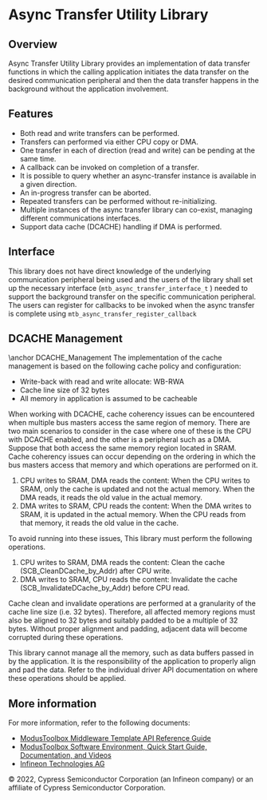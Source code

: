# Async Transfer Utility Library

## Overview

Async Transfer Utility Library provides an implementation of data transfer functions in which the calling
application initiates the data transfer on the desired communication peripheral and then the data transfer
happens in the background without the application involvement.

## Features

* Both read and write transfers can be performed.
* Transfers can performed via either CPU copy or DMA.
* One transfer in each of direction (read and write) can be pending at the same time.
* A callback can be invoked on completion of a transfer.
* It is possible to query whether an async-transfer instance is available in a given direction.
* An in-progress transfer can be aborted.
* Repeated transfers can be performed without re-initializing.
* Multiple instances of the async transfer library can co-exist, managing different communications interfaces.
* Support data cache (DCACHE) handling if DMA is performed.

## Interface
This library does not have direct knowledge of the underlying communication peripheral being used
and the users of the library shall set up the necessary interface (`mtb_async_transfer_interface_t` )
needed to support the background transfer on the specific communication peripheral. The users can register for
callbacks to be invoked when the async transfer is complete using `mtb_async_transfer_register_callback`

## DCACHE Management
\anchor DCACHE_Management
The implementation of the cache management is based on the following cache policy and configuration:

* Write-back with read and write allocate: WB-RWA
* Cache line size of 32 bytes
* All memory in application is assumed to be cacheable

When working with DCACHE, cache coherency issues can be encountered when multiple bus masters access the same region of memory. There are two main scenarios to consider in the case where one of these is the CPU with DCACHE enabled, and the other is a peripheral such as a DMA. Suppose that both access the same memory region located in SRAM. Cache coherency issues can occur depending on the ordering in which the bus masters access that memory and which operations are performed on it.

1. CPU writes to SRAM, DMA reads the content: When the CPU writes to SRAM, only the cache is updated and not the actual memory. When the DMA reads, it reads the old value in the actual memory.
2. DMA writes to SRAM, CPU reads the content: When the DMA writes to SRAM, it is updated in the actual memory. When the CPU reads from that memory, it reads the old value in the cache.

To avoid running into these issues, This library must perform the following operations.

1. CPU writes to SRAM, DMA reads the content: Clean the cache (SCB_CleanDCache_by_Addr) after CPU write.
2. DMA writes to SRAM, CPU reads the content: Invalidate the cache (SCB_InvalidateDCache_by_Addr) before CPU read.

Cache clean and invalidate operations are performed at a granularity of the cache line size (i.e. 32 bytes). Therefore, all affected memory regions must also be aligned to 32 bytes and suitably padded to be a multiple of 32 bytes. Without proper alignment and padding, adjacent data will become corrupted during these operations.

This library cannot manage all the memory, such as data buffers passed in by the application. It is the responsibility of the application to properly align and pad the data. Refer to the individual driver API documentation on where these operations should be applied.

## More information

For more information, refer to the following documents:

* [ModusToolbox Middleware Template API Reference Guide](https://infineon.github.io/async-transfer/html/index.html)
* [ModusToolbox Software Environment, Quick Start Guide, Documentation, and Videos](https://www.infineon.com/cms/en/design-support/tools/sdk/modustoolbox-software)
* [Infineon Technologies AG](https://www.infineon.com)

© 2022, Cypress Semiconductor Corporation (an Infineon company) or an affiliate of Cypress Semiconductor Corporation.

